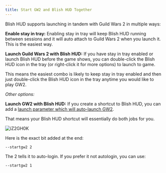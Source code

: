 ```yaml
---
title: Start GW2 and Blish HUD Together
---
```


Blish HUD supports launching in tandem with Guild Wars 2 in multiple ways:

**Enable stay in tray:** Enabling stay in tray will keep Blish HUD running between sessions and it will auto attach to Guild Wars 2 when you launch it. This is the easiest way.

**Launch Guild Wars 2 with Blish HUD:** If you have stay in tray enabled or launch Blish HUD before the game shows, you can double-click the Blish HUD icon in the tray (or right-click it for more options) to launch to game.

This means the easiest combo is likely to keep stay in tray enabled and then just double-click the Blish HUD icon in the tray anytime you would like to play GW2.

_Other options:_

**Launch GW2 with Blish HUD:** If you create a shortcut to Blish HUD, you can add a [launch parameter which will auto-launch GW2](https://blishhud.com/docs/user/launch-options#-g---startgw2-1-or-2).

That means your Blish HUD shortcut will essentially do both jobs for you.

![iZ2GH0K](https://user-images.githubusercontent.com/1950594/197849956-9e94a88d-5928-4945-985b-cfa4c761bb3e.png)

Here is the exact bit added at the end:

`--startgw2 2`

The 2 tells it to auto-login. If you prefer it not autologin, you can use:

`--startgw2 1`